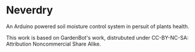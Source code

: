 Neverdry
========

An Arduino powered soil moisture control system in persuit of plants health.

This work is based on GardenBot's work, distrubuted under CC-BY-NC-SA: Attribution Noncommercial Share Alike.
